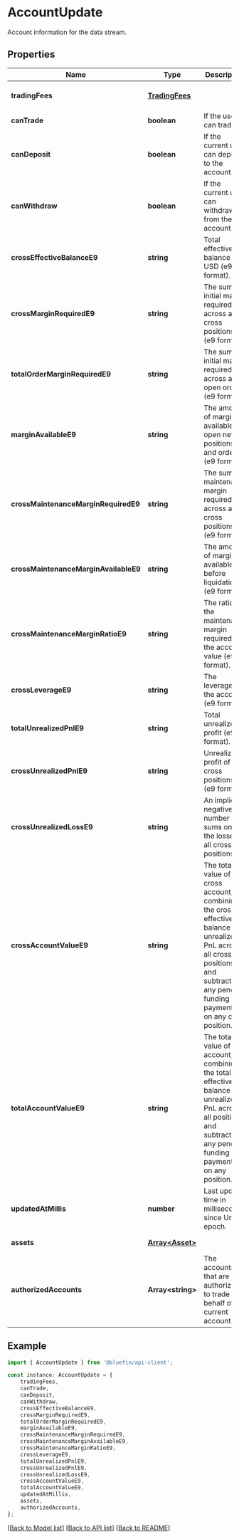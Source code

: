 # AccountUpdate

Account information for the data stream.

## Properties

Name | Type | Description | Notes
------------ | ------------- | ------------- | -------------
**tradingFees** | [**TradingFees**](TradingFees.md) |  | [optional] [default to undefined]
**canTrade** | **boolean** | If the user can trade. | [default to undefined]
**canDeposit** | **boolean** | If the current user can deposit to the account. | [default to undefined]
**canWithdraw** | **boolean** | If the current user can withdraw from the account. | [default to undefined]
**crossEffectiveBalanceE9** | **string** | Total effective balance in USD (e9 format). | [default to undefined]
**crossMarginRequiredE9** | **string** | The sum of initial margin required across all cross positions (e9 format). | [default to undefined]
**totalOrderMarginRequiredE9** | **string** | The sum of initial margin required across all open orders (e9 format). | [default to undefined]
**marginAvailableE9** | **string** | The amount of margin available to open new positions and orders (e9 format). | [default to undefined]
**crossMaintenanceMarginRequiredE9** | **string** | The sum of maintenance margin required across all cross positions (e9 format). | [default to undefined]
**crossMaintenanceMarginAvailableE9** | **string** | The amount of margin available before liquidation (e9 format). | [default to undefined]
**crossMaintenanceMarginRatioE9** | **string** | The ratio of the maintenance margin required to the account value (e9 format). | [default to undefined]
**crossLeverageE9** | **string** | The leverage of the account (e9 format). | [default to undefined]
**totalUnrealizedPnlE9** | **string** | Total unrealized profit (e9 format). | [default to undefined]
**crossUnrealizedPnlE9** | **string** | Unrealized profit of cross positions (e9 format). | [default to undefined]
**crossUnrealizedLossE9** | **string** | An implicitly negative number that sums only the losses of all cross positions. | [default to undefined]
**crossAccountValueE9** | **string** | The total value of the cross account, combining the cross effective balance and unrealized PnL across all cross positions, and subtracting any pending funding payments on any cross position.  | [default to undefined]
**totalAccountValueE9** | **string** | The total value of the account, combining the total effective balance and unrealized PnL across all positions, and subtracting any pending funding payments on any position.  | [default to undefined]
**updatedAtMillis** | **number** | Last update time in milliseconds since Unix epoch. | [default to undefined]
**assets** | [**Array&lt;Asset&gt;**](Asset.md) |  | [default to undefined]
**authorizedAccounts** | **Array&lt;string&gt;** | The accounts that are authorized to trade on behalf of the current account. | [default to undefined]

## Example

```typescript
import { AccountUpdate } from '@bluefin/api-client';

const instance: AccountUpdate = {
    tradingFees,
    canTrade,
    canDeposit,
    canWithdraw,
    crossEffectiveBalanceE9,
    crossMarginRequiredE9,
    totalOrderMarginRequiredE9,
    marginAvailableE9,
    crossMaintenanceMarginRequiredE9,
    crossMaintenanceMarginAvailableE9,
    crossMaintenanceMarginRatioE9,
    crossLeverageE9,
    totalUnrealizedPnlE9,
    crossUnrealizedPnlE9,
    crossUnrealizedLossE9,
    crossAccountValueE9,
    totalAccountValueE9,
    updatedAtMillis,
    assets,
    authorizedAccounts,
};
```

[[Back to Model list]](../README.md#documentation-for-models) [[Back to API list]](../README.md#documentation-for-api-endpoints) [[Back to README]](../README.md)
